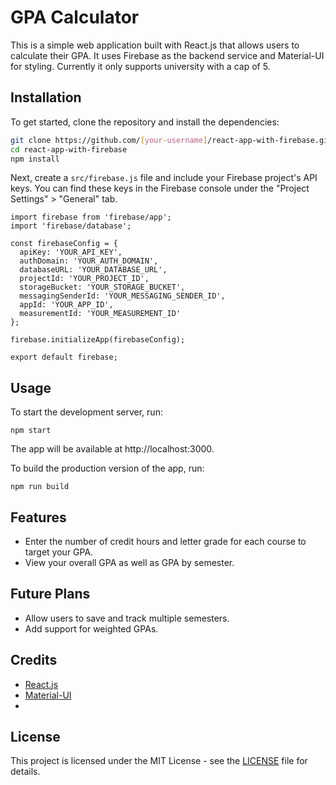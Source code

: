 # GPA Calculator

This is a simple web application built with React.js that allows users to calculate their GPA. 
It uses Firebase as the backend service and Material-UI for styling. Currently it only supports university with a cap of 5.

## Installation

To get started, clone the repository and install the dependencies:

```bash
git clone https://github.com/[your-username]/react-app-with-firebase.git
cd react-app-with-firebase
npm install
```

Next, create a `src/firebase.js` file and include your Firebase project's API keys. You can find these keys in the Firebase console under the "Project Settings" > "General" tab.

```
import firebase from 'firebase/app';
import 'firebase/database';

const firebaseConfig = {
  apiKey: 'YOUR_API_KEY',
  authDomain: 'YOUR_AUTH_DOMAIN',
  databaseURL: 'YOUR_DATABASE_URL',
  projectId: 'YOUR_PROJECT_ID',
  storageBucket: 'YOUR_STORAGE_BUCKET',
  messagingSenderId: 'YOUR_MESSAGING_SENDER_ID',
  appId: 'YOUR_APP_ID',
  measurementId: 'YOUR_MEASUREMENT_ID'
};

firebase.initializeApp(firebaseConfig);

export default firebase;
```
## Usage

To start the development server, run:

```
npm start
```
The app will be available at http://localhost:3000.

To build the production version of the app, run:

```
npm run build
```
## Features

- Enter the number of credit hours and letter grade for each course to target your GPA.
- View your overall GPA as well as GPA by semester.

## Future Plans

- Allow users to save and track multiple semesters.
- Add support for weighted GPAs.

## Credits

- [React.js](https://reactjs.org/)
- [Material-UI](https://material-ui.com/)
- 

## License

This project is licensed under the MIT License - see the [LICENSE](LICENSE) file for details.
